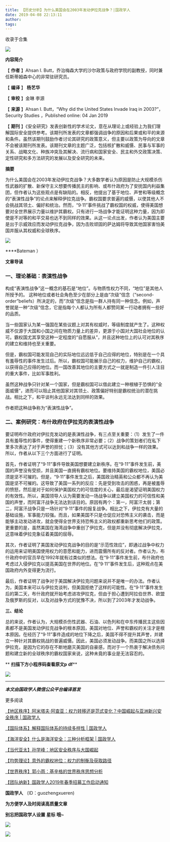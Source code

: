 ```yaml
---
title: 【历史分析】为什么美国会在2003年发动伊拉克战争？|国政学人
date: 2019-04-08 22:13:11
author: 
tags: 
---
```



收录于合集

![](/images/3237/2.gif)

**内容简介**

【 **作者** 】Ahsan I. Butt，乔治梅森大学的沙尔政策与政府学院的副教授，同时兼任斯蒂姆森中心的非常驻研究员。

【 **编译** 】 **杨艺华**

【 **审校** 】金琳 李源

【 **来源** 】Ahsan I. Butt，“Why did the United States Invade Iraq in
2003?”，Security Studies ，Published online: 04 Jan 2019

【 **期刊**
】《安全研究》发表创新性的学术论文，意在从理论上或经验上为我们理解国际安全提供参考。该期刊所发表的文章都强调战争的原因和后果或和平的来源和条件。虽然该期刊鼓励作者讨论其研究的政策意义，但主要以政策为导向的文章不会被该期刊所发表。该期刊文章的主题广泛，包括核扩散和威慑、民事与军事的关系、战略文化、种族冲突及其解决、流行病和国家安全、民主和外交政策决策、定性研究和多方法研究的发展以及安全研究的未来。

  

 **摘要**

为什么美国会在2003年发动伊拉克战争？大多数学者认为原因是防止大规模杀伤性武器的扩散、新保守主义想要传播民主的影响、或布什政府为了安抚国内利益集团，但作者认为这些观点是有缺陷的。相反，他提出了基于地位、声誉和等级概念的“表演性战争”的论点来解释伊拉克战争。霸权国要求普遍的威慑，以使其他人不会挑战其领土、偏好和统治。然而，“9·11”事件挑战了霸权国的权威，使得美国想要对全世界展示力量以维护其霸权。只有进行一场战争才能证明这种力量，因为即使是不对等的和平交易也达不到同样的效果。从这一论点出发，作者认为美国主要是出于示威效应而发动伊拉克战争，因为击败顽固的萨达姆将导致其他国家害怕美国并服从其权威和全球秩序。

![](/images/3237/3.jpeg)

 ****Bateman ）

 **文章导读**

  

###  **一、理论基础：表演性战争**

构成“表演性战争”这一概念的基石是“地位”。与物质性权力不同，“地位”是其他人所授予的。 这种地位或者社会角色至少在部分上是由“次级”信念（“second-
order”beliefs）所决定的，而“次级”信念是指一群人持有同一种信念。例如，声誉就是一种“次级”信念，它是指每个人都认为所有人都赞同某一行动者拥有一些好的品质。

当一些国家认为某一强国在某些议题上对其有权威时，等级制度就产生了。这种权威不仅源于大国和小国之间在物质力量上的差异，更源于小国对大国社会地位的认可。霸权国尤其享受这种一定程度的“自愿服从”，并且这种地位上的认可对其秩序的建立和维持也至关重要。

但是，霸权国可能发现自己的实际地位远远低于自己应得的地位，特别是在一个具有羞辱性的事件发生过后。所以，霸权国可能展示自己的权力，维护自己的霸权，以获得自己应得的地位。而一国改善其地位的主要方式之一就是制造一件引人注目的重大事件，比如军事胜利。

虽然这种战争只针对某一个国家，但是霸权国可以借此建立一种根植于恐惧的“全面威慑”，进而可以阻止其他国家对其领土、政策偏好特别是霸权统治的潜在挑战。相比之下，和平谈判永远无法达到同样的效果。

作者把这种战争称为“表演性战争”。

  

###  **二、案例研究：布什政府在伊拉克的表演性战争**

要证明布什政府对伊拉克发动的是表演性战争，有三点至关重要：（1）发生了一件具有羞辱性的事件，使得重建一个新秩序非常必要；（2）战争的策划者们在私下里多次表达了对于声誉的担忧；（3）没有其他方式可以达到和战争一样的效果。所以，作者从以下三个方面进行了证明。

首先，作者证明了“9·11”事件导致美国想要建立新秩序。在“9·11”事件发生前，美国的声誉没有受损，并且美国一直拥有霸权地位。要维持美国的霸权地位，美国必须是坚不可摧的。但是，“9·11”事件发生之后，美国政治精英和公众都不再认为美国是坚不可摧的。这导致了美国一系列的反应：先是受到攻击的困惑，再是被羞辱的愤怒，然后是对于如何保护美国权力的可信度的关心，最后是渴望证明美国权力的有效性。所以，美国领导人认为需要发动一场战争以建立美国权力的可信性和美国的声誉，而阿富汗战争无法达到该目的。原因有两个：第一，阿富汗太弱；第二，阿富汗战争只是一场针对“9·11”事件的报复战争。相比之下，伊拉克有大量的基础设施，军事能力较强。而且，如果美国不只是仓促应对恐怖主义的袭击，而是能够主动发动进攻，就会使得全世界支持恐怖主义的政权都重新思考他们的政策。更重要的是，虽然美国在海湾战争中重创了伊拉克，但是并没有彻底解决伊拉克，这意味着伊拉克象征着美国的屈辱。

其次，作者证明了美国发动伊拉克战争的目的是“示范性效应”，即通过战争中权力的运用来证明美国使用权力的意愿和能力，进而震慑所有的反对者。作者认为，布什政府中的官员早在1992年就有过类似的想法。在“9·11”事件发生前，布什政府也考虑过入侵伊拉克以提高美国在世界的地位。在“9·11”事件发生后，这种观点在美国政府内外变得更为流行。

最后，作者证明了战争对于美国解决伊拉克问题来说并不是唯一的办法。作者认为，美国本来可以与伊拉克谈判，但美国拒绝了这样的可能性。在“9·11”事件发生后的第二天，布什政府就开始考虑进攻伊拉克，但由于担心遭到阿拉伯世界、欧盟及俄罗斯的反对，以及对战争方式的犹豫不决，所以到了2003年才发动战争。

  

 **三、结论**

总的来说，作者认为，大规模杀伤性武器、石油、以色列和在中东传播民主这些因素都不是美国发动伊拉克战争的根本原因，美国对地位、声誉和霸权的关注才是根本原因。在经历了“9·11”事件造成的地位下降之后，美国不得不提升其声誉，并建立一种针对其霸权挑战的普遍威慑。因此，美国必须发动战争。而美国之所以选择伊拉克，是因为它的存在不断地磨灭美国的自豪感，而对于一个热衷于解决债务问题和建立新的全球秩序的霸权国家来说，这种未竟的事业是无法容忍的。

  

 ** **扫描下方小程序码查看原文p** **df****

  

![](/images/3237/4.png)

* * *

***本文由国政学人微信公众平台编译首发***

  

  

更多阅读

[【地区秩序】阿米塔夫·阿查亚：权力转移还是范式变化？中国崛起与亚洲新兴安全秩序 |
国政学人](http://mp.weixin.qq.com/s?__biz=MzI3MTYzMzE5Mw==&mid=2247489107&idx=1&sn=821aa8e8ce3a823d6d61a0d07647f69a&chksm=eb3f8815dc480103e473bdfe533bde37516248bd1cdcdb92e96765265b39cc6278a28b25e211&scene=21#wechat_redirect)  

[【国际体系】解释国际体系的持续多样性 |
国政学人](http://mp.weixin.qq.com/s?__biz=MzI3MTYzMzE5Mw==&mid=2247489134&idx=1&sn=af128d68e0f58d11406bcacf344196ab&chksm=eb3f8828dc48013e30be3c99ce4022694d6772d2d58b1b6fd7782250235798de40754de8c508&scene=21#wechat_redirect)  

[【海洋安全】什么是海洋安全：三种分析框架 |
国政学人](http://mp.weixin.qq.com/s?__biz=MzI3MTYzMzE5Mw==&mid=2247489122&idx=1&sn=a1a368971424a45685b28624b7592b35&chksm=eb3f8824dc48013298b8c0a44038ff5c551af6ab1369108f03dbe0d1fe5883b9330a224bdd4c&scene=21#wechat_redirect)  

[【当代亚太】孙学峰：地区安全秩序与大国崛起](http://mp.weixin.qq.com/s?__biz=MzI3MTYzMzE5Mw==&mid=2247489107&idx=2&sn=0a7a4b6b604cdd796705c67c4720239d&chksm=eb3f8815dc480103b2561d09867ef008e92c76cd34190f0c2a0ef723348245e95a068284346b&scene=21#wechat_redirect)  

[【均势理论】意外的霸权地位：权力的制衡及获取路径](http://mp.weixin.qq.com/s?__biz=MzI3MTYzMzE5Mw==&mid=2247489090&idx=1&sn=5d82905c7eb986d57ddfa2e45c3e6fc6&chksm=eb3f8804dc4801123205e589f01530009bd3096df3bf2486efa9a1fe94a95521b4733f189bcf&scene=21#wechat_redirect)  

[【世界秩序】郭小雨：基辛格的世界秩序思想分析](http://mp.weixin.qq.com/s?__biz=MzI3MTYzMzE5Mw==&mid=2247489090&idx=2&sn=2d13c1607af74ea1eeed4bbd9e80c849&chksm=eb3f8804dc480112bade99730f515e48f2dfe0844090ae8a56659ec310607927ae57ba0c9879&scene=21#wechat_redirect)

[【团队纳新】国政学人2019年春季招募工作启动通知](http://mp.weixin.qq.com/s?__biz=MzI3MTYzMzE5Mw==&mid=2247488529&idx=1&sn=4d7a223b6bbfccdb000d0846d8be30e8&chksm=eb3f8a57dc480341c8a6ed4339b6d215c73b98cacfdba087fa5b5eddc1b2337dfd0549522576&scene=21#wechat_redirect)  

  

 **国政学人** （ID：guozhengxueren)

  

 **为方便学人及时阅读高质量文章**

 **别忘把国政学人设置** **星标** **哦~**

![](/images/3237/5.gif)

![](/images/3237/6.gif)

  

